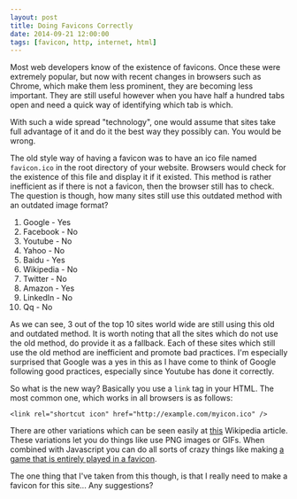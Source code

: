 ```yaml
---
layout: post
title: Doing Favicons Correctly
date: 2014-09-21 12:00:00
tags: [favicon, http, internet, html]
---
```


Most web developers know of the existence of favicons. Once these were extremely
popular, but now with recent changes in browsers such as Chrome, which make them
less prominent, they are becoming less important. They are still useful however
when you have half a hundred tabs open and need a quick way of identifying which
tab is which. 

With such a wide spread "technology", one would assume that sites take full
advantage of it and do it the best way they possibly can. You would be wrong. 

The old style way of having a favicon was to have an ico file named
`favicon.ico` in the root directory of your website. Browsers would check for
the existence of this file and display it if it existed. This method is rather
inefficient as if there is not a favicon, then the browser still has to check.
The question is though, how many sites still use this outdated method with an
outdated image format? 

1. Google - Yes
2. Facebook - No
3. Youtube - No
4. Yahoo - No
5. Baidu - Yes
6. Wikipedia - No
7. Twitter - No
8. Amazon - Yes
9. LinkedIn - No
10. Qq - No

As we can see, 3 out of the top 10 sites world wide are still using this old and
outdated method. It is worth noting that all the sites which do not use the old
method, do provide it as a fallback. Each of these sites which still use the old
method are inefficient and promote bad practices. I'm especially surprised that
Google was a yes in this as I have come to think of Google following good
practices, especially since Youtube has done it correctly. 

So what is the new way? Basically you use a `link` tag in your HTML. The most
common one, which works in all browsers is as follows:

    <link rel="shortcut icon" href="http://example.com/myicon.ico" />

There are other variations which can be seen easily at
[this](http://en.wikipedia.org/wiki/Favicon#How_to_use) Wikipedia article. These variations let you do things like use PNG
images or GIFs. When combined with Javascript you can do all sorts of crazy
things like making [a game that is entirely played in a favicon](http://www.p01.org/releases/DEFENDER_of_the_favicon/).

The one thing that I've taken from this though, is that I really need to make a
favicon for this site... Any suggestions?
